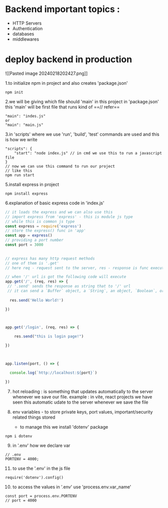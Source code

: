 # Backend important topics :
- HTTP Servers
- Authentication
- databases
- middlewares



# deploy backend in production

![[Pasted image 20240218202427.png]]

1.to initialize npm in project and also creates 'package.json'
```
npm init
```
2.we will be giving which file should 'main' in this project in 'package.json' 
this 'main' will be first file that runs kind of ==// refer==
```
"main": "indes.js"
or
"main": "main.js"
```

3.in 'scripts' where we use 'run', 'build', 'test' commands are used and this is how we write
```
"scripts": {
	"start": "node index.js" // in cmd we use this to run a javascript file
}
// now we can use this command to run our project
// like this
npm run start
```

5.install express in project
```
npm install express
```

6.explanation of basic express code in 'index.js'
```javascript
// it loads the express and we can also use this
// import express from 'express' - this is module js type
// while this is common js type
const express = require('express')
// store the express() func in 'app'
const app = express()
// providing a port number
const port = 3000

  
// express has many http request methods
// one of them is '.get'
// here req - request sent to the server, res - response is func executed when its matched

// when '/' url is got the following code will execute
app.get('/', (req, res) => {
 // '.send' sends the response as string that to '/' url
 // it can send a `Buffer` object, a `String`, an object, `Boolean`, or an `Array`
 
  res.send('Hello World!')

})

  

app.get('/login', (req, res) => {

    res.send("this is login page!")

})

  

app.listen(port, () => {

  console.log(`http://localhost:${port}`)

})
```

7. hot reloading : is something that updates automatically to the server whenever we save our file. example : in vite, react projects we have seen this automatic udate to the server whenever we save the file

8. env variables - to store private keys, port values, important/security related things stored
	- to manage this we install 'dotenv' package
```
npm i dotenv
```

9. in '.env' how we declare var
```
// .env
PORTENV = 4000;
```
11. to use the '.env' in the js file
```
require('dotenv').config()
```

10. to access the values in '.env' use 'process.env.var_name'
```
const port = process.env.PORTENV
// port = 4000
```
